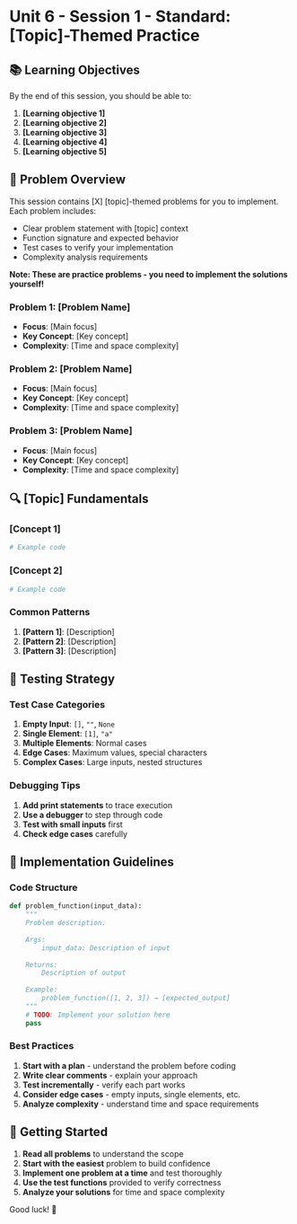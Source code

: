 # Unit 6 - Session 1 - Standard: [Topic]-Themed Practice

## 📚 Learning Objectives

By the end of this session, you should be able to:

1. **[Learning objective 1]**
2. **[Learning objective 2]**
3. **[Learning objective 3]**
4. **[Learning objective 4]**
5. **[Learning objective 5]**

## 🎯 Problem Overview

This session contains [X] [topic]-themed problems for you to implement. Each problem includes:
- Clear problem statement with [topic] context
- Function signature and expected behavior
- Test cases to verify your implementation
- Complexity analysis requirements

**Note: These are practice problems - you need to implement the solutions yourself!**

### Problem 1: [Problem Name]
- **Focus**: [Main focus]
- **Key Concept**: [Key concept]
- **Complexity**: [Time and space complexity]

### Problem 2: [Problem Name]
- **Focus**: [Main focus]
- **Key Concept**: [Key concept]
- **Complexity**: [Time and space complexity]

### Problem 3: [Problem Name]
- **Focus**: [Main focus]
- **Key Concept**: [Key concept]
- **Complexity**: [Time and space complexity]

## 🔍 [Topic] Fundamentals

### [Concept 1]
```python
# Example code
```

### [Concept 2]
```python
# Example code
```

### Common Patterns
1. **[Pattern 1]**: [Description]
2. **[Pattern 2]**: [Description]
3. **[Pattern 3]**: [Description]

## 🧪 Testing Strategy

### Test Case Categories
1. **Empty Input**: `[]`, `""`, `None`
2. **Single Element**: `[1]`, `"a"`
3. **Multiple Elements**: Normal cases
4. **Edge Cases**: Maximum values, special characters
5. **Complex Cases**: Large inputs, nested structures

### Debugging Tips
1. **Add print statements** to trace execution
2. **Use a debugger** to step through code
3. **Test with small inputs** first
4. **Check edge cases** carefully

## 📝 Implementation Guidelines

### Code Structure
```python
def problem_function(input_data):
    """
    Problem description.
    
    Args:
        input_data: Description of input
        
    Returns:
        Description of output
        
    Example:
        problem_function([1, 2, 3]) → [expected_output]
    """
    # TODO: Implement your solution here
    pass
```

### Best Practices
1. **Start with a plan** - understand the problem before coding
2. **Write clear comments** - explain your approach
3. **Test incrementally** - verify each part works
4. **Consider edge cases** - empty inputs, single elements, etc.
5. **Analyze complexity** - understand time and space requirements

## 🚀 Getting Started

1. **Read all problems** to understand the scope
2. **Start with the easiest** problem to build confidence
3. **Implement one problem at a time** and test thoroughly
4. **Use the test functions** provided to verify correctness
5. **Analyze your solutions** for time and space complexity

Good luck! 🎯 